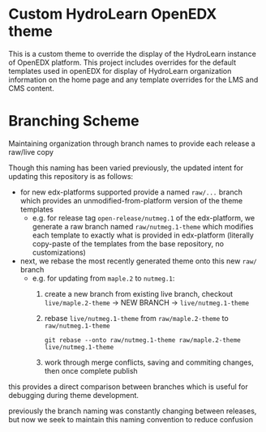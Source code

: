 # Custom HydroLearn OpenEDX theme
This is a custom theme to override the display of the HydroLearn instance of OpenEDX platform. This project includes overrides for the default templates used in openEDX for display of HydroLearn organization information on the home page and any template overrides for the LMS and CMS content.

# Branching Scheme
Maintaining organization through branch names to provide each release a raw/live copy

Though this naming has been varied previously, the updated intent for updating this repository is as follows:
- for new edx-platforms supported provide a named `raw/...` branch which provides an unmodified-from-platform version of the theme templates
  - e.g. for release tag `open-release/nutmeg.1` of the edx-platform, we generate a raw branch named `raw/nutmeg.1-theme` which modifies each template to exactly what is provided in edx-platform (literally copy-paste of the templates from the base repository, no customizations)
- next, we rebase the most recently generated theme onto this new `raw/` branch
  - e.g. for updating from `maple.2` to `nutmeg.1`: 
    1) create a new branch from existing live branch, checkout `live/maple.2-theme` -> NEW BRANCH -> `live/nutmeg.1-theme`
    1) rebase `live/nutmeg.1-theme` from `raw/maple.2-theme` to `raw/nutmeg.1-theme`
    
        `git rebase --onto raw/nutmeg.1-theme raw/maple.2-theme live/nutmeg.1-theme`
    1) work through merge conflicts, saving and commiting changes, then once complete publish  

this provides a direct comparison between branches which is useful for debugging during theme development.   

previously the branch naming was constantly changing between releases, but now we seek to maintain this naming convention to reduce confusion

